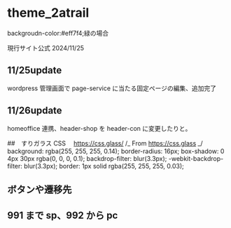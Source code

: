 # theme_2atrail

backgroudn-color:#eff7f4;緑の場合

現行サイト公式 2024/11/25

## 11/25update

wordpress 管理画面で page-service に当たる固定ページの編集、追加完了

## 11/26update

homeoffice 連携、header-shop を header-con に変更したりと。

##　すりガラス CSS 　https://css.glass/
/_ From https://css.glass _/
background: rgba(255, 255, 255, 0.14);
border-radius: 16px;
box-shadow: 0 4px 30px rgba(0, 0, 0, 0.1);
backdrop-filter: blur(3.3px);
-webkit-backdrop-filter: blur(3.3px);
border: 1px solid rgba(255, 255, 255, 0.03);

## ボタンや遷移先

<!-- <button type="button" class="button button-ghost" onclick="javascript:location.href = '<?php echo esc_url(home_url('work')); ?>';">
        <?php echo $contribution_title; ?>一覧を見る
      </button> -->

## 991 まで sp、992 から pc
